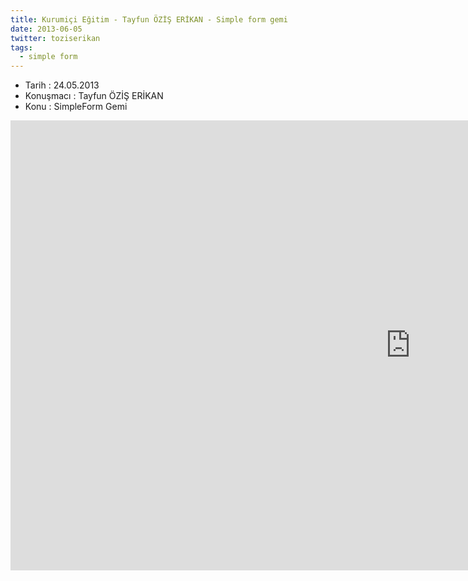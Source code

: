 ```yaml
---
title: Kurumiçi Eğitim - Tayfun ÖZİŞ ERİKAN - Simple form gemi
date: 2013-06-05
twitter: toziserikan
tags:
  - simple form
---
```



*   Tarih : 24.05.2013
*   Konuşmacı : Tayfun ÖZİŞ ERİKAN
*   Konu : SimpleForm Gemi

<iframe width="1280" height="720" src="http://www.youtube.com/embed/UPROc3DXKtQ" frameborder="0" allowfullscreen></iframe>

